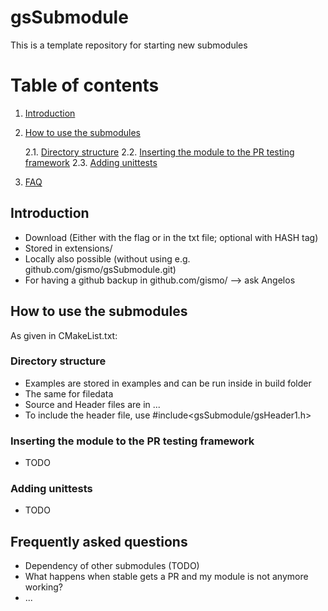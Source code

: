 # gsSubmodule
This is a template repository for starting new submodules


# Table of contents
1. [Introduction](#introduction)
2. [How to use the submodules](#paragraph1)

    2.1. [Directory structure](#subparagraph1)
    2.2. [Inserting the module to the PR testing framework](#subparagraph2)
    2.3. [Adding unittests](#subparagraph3)
    
3. [FAQ](#faq)

## Introduction <a name="introduction"></a>

- Download (Either with the flag or in the txt file; optional with HASH tag)
- Stored in extensions/
- Locally also possible (without using e.g. github.com/gismo/gsSubmodule.git)
- For having a github backup in github.com/gismo/ --> ask Angelos

## How to use the submodules <a name="paragraph1"></a>

As given in CMakeList.txt:

### Directory structure <a name="subparagraph1"></a>

- Examples are stored in examples and can be run inside in build folder
- The same for filedata
- Source and Header files are in ...
- To include the header file, use #include<gsSubmodule/gsHeader1.h>

### Inserting the module to the PR testing framework <a name="subparagraph2"></a>

- TODO

### Adding unittests <a name="subparagraph3"></a>

- TODO

## Frequently asked questions <a name="faq"></a>

- Dependency of other submodules (TODO)
- What happens when stable gets a PR and my module is not anymore working?
- ...
